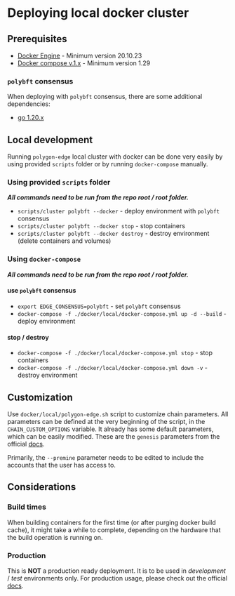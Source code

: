 # Deploying local docker cluster

## Prerequisites

* [Docker Engine](https://docs.docker.com/engine/install/) - Minimum version 20.10.23
* [Docker compose v.1.x](https://docs.docker.com/compose/install/) - Minimum version 1.29

### `polybft` consensus

When deploying with `polybft` consensus, there are some additional dependencies:

* [go 1.20.x](https://go.dev/dl/)

## Local development

Running `polygon-edge` local cluster with docker can be done very easily by using provided `scripts` folder
or by running `docker-compose` manually.

### Using provided `scripts` folder

***All commands need to be run from the repo root / root folder.***

* `scripts/cluster polybft --docker` - deploy environment with `polybft` consensus
* `scripts/cluster polybft --docker stop` - stop containers
* `scripts/cluster polybft --docker destroy` - destroy environment (delete containers and volumes)

### Using `docker-compose`

***All commands need to be run from the repo root / root folder.***

#### use `polybft` consensus

* `export EDGE_CONSENSUS=polybft` - set `polybft` consensus
* `docker-compose -f ./docker/local/docker-compose.yml up -d --build` - deploy environment

#### stop / destroy

* `docker-compose -f ./docker/local/docker-compose.yml stop` - stop containers
* `docker-compose -f ./docker/local/docker-compose.yml down -v` - destroy environment

## Customization

Use `docker/local/polygon-edge.sh` script to customize chain parameters.
All parameters can be defined at the very beginning of the script, in the `CHAIN_CUSTOM_OPTIONS` variable.
It already has some default parameters, which can be easily modified.
These are the `genesis` parameters from the official [docs](https://wiki.polygon.technology/docs/edge/operate/param-reference/).  

Primarily, the `--premine` parameter needs to be edited to include the accounts that the user has access to.

## Considerations

### Build times

When building containers for the first time (or after purging docker build cache),
it might take a while to complete, depending on the hardware that the build operation is running on.

### Production

This is **NOT** a production ready deployment. It is to be used in *development* / *test* environments only.
For production usage, please check out the official [docs](https://wiki.polygon.technology/docs/edge/).
